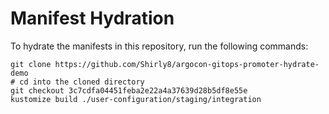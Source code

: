 # Manifest Hydration

To hydrate the manifests in this repository, run the following commands:

```shell
git clone https://github.com/Shirly8/argocon-gitops-promoter-hydrate-demo
# cd into the cloned directory
git checkout 3c7cdfa04451feba2e22a4a37639d28b5df8e55e
kustomize build ./user-configuration/staging/integration
```
